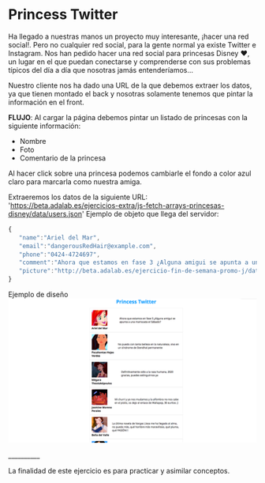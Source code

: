 

# Princess Twitter 
Ha llegado a nuestras manos un proyecto muy interesante, ¡hacer una red social!. Pero no cualquier red social, para la gente normal ya existe Twitter e Instagram. Nos han pedido hacer una red social para princesas Disney ❤️, un lugar en el que puedan conectarse y comprenderse con sus problemas típicos del día a día que nosotras jamás entenderíamos...

Nuestro cliente nos ha dado una URL de la que debemos extraer los datos, ya que tienen montado el back y nosotras solamente tenemos que pintar la información en el front.

**FLUJO**:
Al cargar la página debemos pintar un listado de princesas con la siguiente información:
- Nombre
- Foto
- Comentario de la princesa

Al hacer click sobre una princesa podemos cambiarle el fondo a color azul claro para marcarla como nuestra amiga.

Extraeremos los datos de la siguiente URL: 'https://beta.adalab.es/ejercicios-extra/js-fetch-arrays-princesas-disney/data/users.json'
Ejemplo de objeto que llega del servidor:

 ```js
{
	"name":"Ariel del Mar",
	"email":"dangerousRedHair@example.com",
	"phone":"0424-4724697",
	"comment":"Ahora que estamos en fase 3 ¿Alguna amigui se apunta a una mariscada el Sábado?",
	"picture":"http://beta.adalab.es/ejercicio-fin-de-semana-promo-j/data/images/ariel.jpg"
}
```

Ejemplo de diseño
![Ejemplo de diseño](https://github.com/Adalab/ejercicios-extra/blob/master/js-fetch-arrays-princesas-disney/princess-twitter.png)

\_\_\_\_\_\_\_\_\_\_

La finalidad de este ejercicio  es para practicar y asimilar conceptos. 

